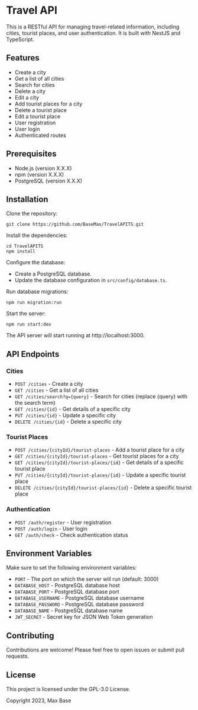 # Travel API

This is a RESTful API for managing travel-related information, including cities, tourist places, and user authentication. It is built with NestJS and TypeScript.

## Features

- Create a city
- Get a list of all cities
- Search for cities
- Delete a city
- Edit a city
- Add tourist places for a city
- Delete a tourist place
- Edit a tourist place
- User registration
- User login
- Authenticated routes

## Prerequisites

- Node.js (version X.X.X)
- npm (version X.X.X)
- PostgreSQL (version X.X.X)

## Installation

Clone the repository:

```shell
git clone https://github.com/BaseMax/TravelAPITS.git
```

Install the dependencies:

```shell
cd TravelAPITS
npm install
```

Configure the database:

- Create a PostgreSQL database.
- Update the database configuration in `src/config/database.ts`.

Run database migrations:

```shell
npm run migration:run
```

Start the server:

```shell
npm run start:dev
```

The API server will start running at http://localhost:3000.

## API Endpoints

### Cities

- `POST /cities` - Create a city
- `GET /cities` - Get a list of all cities
- `GET /cities/search?q={query}` - Search for cities (replace {query} with the search term)
- `GET /cities/{id}` - Get details of a specific city
- `PUT /cities/{id}` - Update a specific city
- `DELETE /cities/{id}` - Delete a specific city

### Tourist Places

- `POST /cities/{cityId}/tourist-places` - Add a tourist place for a city
- `GET /cities/{cityId}/tourist-places` - Get tourist places for a city
- `GET /cities/{cityId}/tourist-places/{id}` - Get details of a specific tourist place
- `PUT /cities/{cityId}/tourist-places/{id}` - Update a specific tourist place
- `DELETE /cities/{cityId}/tourist-places/{id}` - Delete a specific tourist place

### Authentication

- `POST /auth/register` - User registration
- `POST /auth/login` - User login
- `GET /auth/check` - Check authentication status

## Environment Variables

Make sure to set the following environment variables:

- `PORT` - The port on which the server will run (default: 3000)
- `DATABASE_HOST` - PostgreSQL database host
- `DATABASE_PORT` - PostgreSQL database port
- `DATABASE_USERNAME` - PostgreSQL database username
- `DATABASE_PASSWORD` - PostgreSQL database password
- `DATABASE_NAME` - PostgreSQL database name
- `JWT_SECRET` - Secret key for JSON Web Token generation

## Contributing

Contributions are welcome! Please feel free to open issues or submit pull requests.

## License

This project is licensed under the GPL-3.0 License.

Copyright 2023, Max Base
